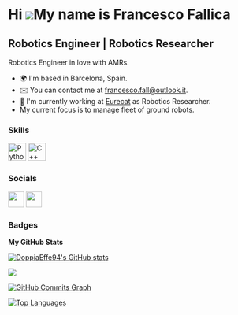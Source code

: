 Hi ![](https://user-images.githubusercontent.com/18350557/176309783-0785949b-9127-417c-8b55-ab5a4333674e.gif)My name is Francesco Fallica
=========================================================================================================================================

Robotics Engineer | Robotics Researcher
-----------------

Robotics Engineer in love with AMRs.

*   🌍  I'm based in Barcelona, Spain.
*   ✉️  You can contact me at [francesco.fall@outlook.it](mailto:francesco.fall@outlook.it).
*   🚀  I'm currently working at [Eurecat](https://eurecat.org/) as Robotics Researcher.
*   My current focus is to manage fleet of ground robots.

### Skills 
<p align="left">
<a href="https://www.python.org/" target="_blank" rel="noreferrer"><img src="https://raw.githubusercontent.com/danielcranney/readme-generator/main/public/icons/skills/python-colored.svg" width="36" height="36" alt="Python" /></a>
<a href="https://docs.microsoft.com/en-us/cpp/?view=msvc-170" target="_blank" rel="noreferrer"><img src="https://raw.githubusercontent.com/danielcranney/readme-generator/main/public/icons/skills/cplusplus-colored.svg" width="36" height="36" alt="C++" /></a>
</p>
                    

### Socials
                  
<p align="left"> <a href="https://www.github.com/DoppiaEffe94" target="_blank" rel="noreferrer"><img src="https://raw.githubusercontent.com/danielcranney/readme-generator/main/public/icons/socials/github.svg" width="32" height="32" /></a> <a href="https://www.linkedin.com/in/francesco-fallica-7b7766102/" target="_blank" rel="noreferrer"><img src="https://raw.githubusercontent.com/danielcranney/readme-generator/main/public/icons/socials/linkedin.svg" width="32" height="32" /></a></p>

### Badges

<b>My GitHub Stats</b>

<a href="http://www.github.com/DoppiaEffe94"><img src="https://github-readme-stats.vercel.app/api?username=DoppiaEffe94&show_icons=true&hide=&count_private=true&title_color=0891b2&text_color=ffffff&icon_color=0891b2&bg_color=1c1917&hide_border=true&show_icons=true" alt="DoppiaEffe94's GitHub stats" /></a>

<a href="http://www.github.com/DoppiaEffe94"><img src="https://github-readme-streak-stats.herokuapp.com/?user=DoppiaEffe94&stroke=ffffff&background=1c1917&ring=0891b2&fire=0891b2&currStreakNum=ffffff&currStreakLabel=0891b2&sideNums=ffffff&sideLabels=ffffff&dates=ffffff&hide_border=true" /></a>

<a href="http://www.github.com/DoppiaEffe94"><img src="https://github-readme-activity-graph.cyclic.app/graph?username=DoppiaEffe94&bg_color=1c1917&color=ffffff&line=0891b2&point=ffffff&area_color=1c1917&area=true&hide_border=true&custom_title=GitHub%20Commits%20Graph" alt="GitHub Commits Graph" /></a>

<a href="https://github.com/DoppiaEffe94" align="left"><img src="https://github-readme-stats.vercel.app/api/top-langs/?username=DoppiaEffe94&langs_count=10&title_color=0891b2&text_color=ffffff&icon_color=0891b2&bg_color=1c1917&hide_border=true&locale=en&custom_title=Top%20%Languages" alt="Top Languages" /></a>
